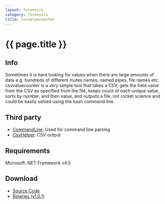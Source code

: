 ```yaml
---
layout: forensics
category: forensics
title: csvvaluecounter
---
```


# {{ page.title }} #

## Info ##

Sometimes it is hard looking for values when there are large amounts of data e.g. hundreds of different mutex names, named pipes, file names etc. csvvaluecounter is a very simple tool that takes a CSV, gets the field value from the CSV as specified from the file, keeps count of each unique value, sorts by number, and then value, and outputs a file, not rocket science and could be easily solved using the bash command line.

## Third party ##

- [CommandLine](https://github.com/gsscoder/commandline): Used for command line parsing
- [CsvHelper](https://github.com/JoshClose/CsvHelper): CSV output

## Requirements ##

Microsoft .NET Framework v4.5 

## Download ##

- [Source Code](https://github.com/woanware/csvvaluecounter)
- [Binaries (v1.0.1)](/downloads/csvvaluecounter.v.1.0.1.zip)
